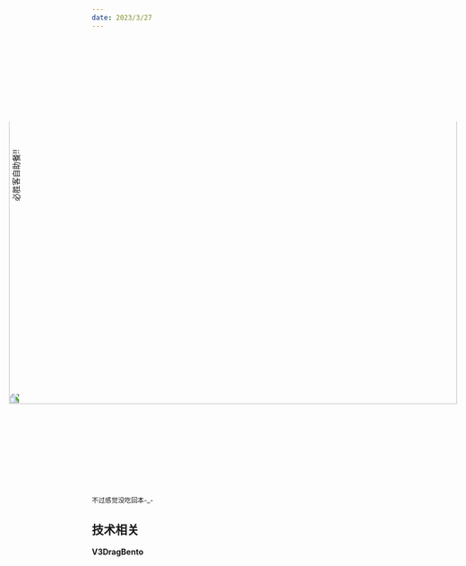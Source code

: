 ```yaml
---
date: 2023/3/27
---
```


<p align="center">
<img alt="必胜客自助餐!!" src="https://cdn.jsdelivr.net/gh/pinky-pig/pic-bed/images必胜客.jpg" width=800 style="transform: rotate(-90deg)" />  
</p>

<small>不过感觉没吃回本-_-</small>  

## 技术相关

**V3DragBento**  
